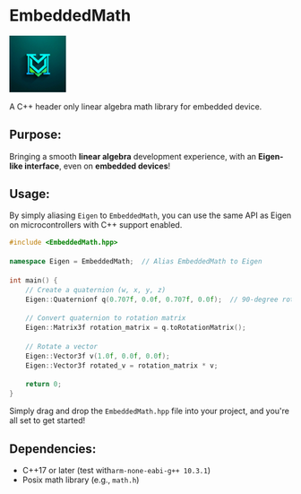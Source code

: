 # EmbeddedMath
<p align="left">
  <img src="https://github.com/geniusdo/EmbeddedMath/blob/main/doc/ai_generated_logo.png" width="20%" height="auto" alt="LOGO">
</p>   
  
A C++ header only linear algebra math library for embedded device.

## Purpose:

Bringing a smooth **linear algebra** development experience, with an **Eigen-like interface**, even on **embedded devices**!  

## Usage:
By simply aliasing `Eigen` to `EmbeddedMath`, you can use the same API as Eigen on microcontrollers with C++ support enabled.

```cpp
#include <EmbeddedMath.hpp>

namespace Eigen = EmbeddedMath;  // Alias EmbeddedMath to Eigen

int main() {
    // Create a quaternion (w, x, y, z)
    Eigen::Quaternionf q(0.707f, 0.0f, 0.707f, 0.0f);  // 90-degree rotation around the Y axis

    // Convert quaternion to rotation matrix
    Eigen::Matrix3f rotation_matrix = q.toRotationMatrix();

    // Rotate a vector
    Eigen::Vector3f v(1.0f, 0.0f, 0.0f);
    Eigen::Vector3f rotated_v = rotation_matrix * v;

    return 0;
}
```

Simply drag and drop the `EmbeddedMath.hpp` file into your project, and you're all set to get started!

## Dependencies:
- C++17 or later (test with`arm-none-eabi-g++ 10.3.1`)
- Posix math library (e.g., `math.h`)
